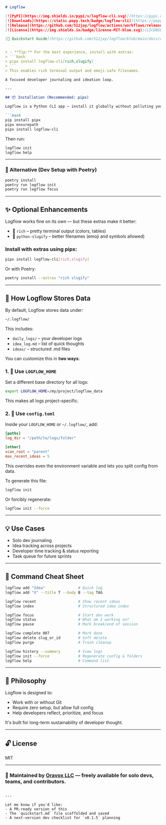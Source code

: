 ````md
# Logflow

[![PyPI](https://img.shields.io/pypi/v/logflow-cli.svg)](https://pypi.org/project/logflow-cli/)
[![Downloads](https://static.pepy.tech/badge/logflow-cli)](https://pepy.tech/project/logflow-cli)
[![Release](https://github.com/512jay/logflow/actions/workflows/release.yml/badge.svg)](https://github.com/512jay/logflow/actions/workflows/release.yml)
[![License](https://img.shields.io/badge/license-MIT-blue.svg)](LICENSE)

[📘 Quickstart Guide](https://github.com/512jay/logflow/blob/main/docs/quickstart.md) – Learn how to install and use Logflow in minutes.


> 💡 **Tip:** For the best experience, install with extras:  
> ```bash
> pipx install logflow-cli[rich,slugify]
> ```
> This enables rich terminal output and emoji-safe filenames.

A focused developer journaling and ideation loop.

---

## 📦 Installation (Recommended: pipx)

Logflow is a Python CLI app — install it globally without polluting your system Python:

```bash
pip install pipx
pipx ensurepath
pipx install logflow-cli
````

Then run:

```bash
logflow init
logflow help
```

---

### 🔧 Alternative (Dev Setup with Poetry)

```bash
poetry install
poetry run logflow init
poetry run logflow focus
```

---

## ✨ Optional Enhancements

Logflow works fine on its own — but these extras make it better:

* 🎨 `rich` – pretty terminal output (colors, tables)
* 🐍 `python-slugify` – better filenames (emoji and symbols allowed)

### Install with extras using pipx:

```bash
pipx install logflow-cli[rich,slugify]
```

Or with Poetry:

```bash
poetry install --extras "rich slugify"
```

---

## 🧠 How Logflow Stores Data

By default, Logflow stores data under:

```bash
~/.logflow/
```

This includes:

* `daily_logs/` – your developer logs
* `idea_log.md` – list of quick thoughts
* `ideas/` – structured .md files

You can customize this in **two ways**:

### 1. 🔧 Use `LOGFLOW_HOME`

Set a different base directory for all logs:

```bash
export LOGFLOW_HOME=/my/project/logflow_data
```

This makes all logs project-specific.

### 2. 📝 Use `config.toml`

Inside your `LOGFLOW_HOME` or `~/.logflow/`, add:

```toml
[paths]
log_dir = "/path/to/logs/folder"

[other]
scan_root = "parent"
max_recent_ideas = 5
```

This overrides even the environment variable and lets you split config from data.

To generate this file:

```bash
logflow init
```

Or forcibly regenerate:

```bash
logflow init --force
```

---

## 💡 Use Cases

* Solo dev journaling
* Idea tracking across projects
* Developer time tracking & status reporting
* Task queue for future sprints

---

## 📘 Command Cheat Sheet

```bash
logflow add "Idea"               # Quick log
logflow add "X" --title T --body B --tag TAG

logflow recent                   # Show recent ideas
logflow index                    # Structured idea index

logflow focus                    # Start dev work
logflow status                   # What am I working on?
logflow pause                    # Mark break/end of session

logflow complete 007             # Mark done
logflow delete slug_or_id        # Soft delete
logflow purge                    # Trash cleanup

logflow history --summary        # View logs
logflow init --force             # Regenerate config & folders
logflow help                     # Command list
```

---

## 🎯 Philosophy

Logflow is designed to:

* Work with or without Git
* Require zero setup, but allow full config
* Help developers reflect, prioritize, and focus

It's built for long-term sustainability of developer thought.

---

## 🔓 License

MIT

---

### 📣 Maintained by [Oravox LLC](mailto:oravoxco@gmail.com) — freely available for solo devs, teams, and contributors.

```

---

Let me know if you'd like:
- A PR-ready version of this
- The `quickstart.md` file scaffolded and saved
- A next-version dev checklist for `v0.1.5` planning
```

